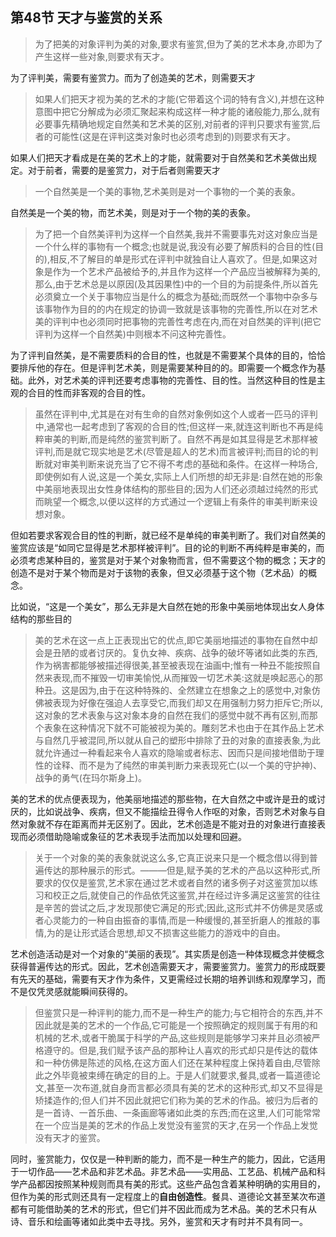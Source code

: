 <h2><b>第48节 天才与鉴赏的关系</b></h2><blockquote>为了把美的对象评判为美的对象,要求有鉴赏,但为了美的艺术本身,亦即为了产生这样一些对象,则要求有天才。</blockquote><p>为了评判美，需要有鉴赏力。而为了创造美的艺术，则需要天才</p><blockquote>如果人们把天才视为美的艺术的才能(它带着这个词的特有含义),并想在这种意图中把它分解成为必须汇聚起来构成这样一种才能的诸般能力,那么,就有必要事先精确地规定自然美和艺术美的区别,对前者的评判只要求有鉴赏,后者的可能性(这是在评判这类对象时也必须考虑到的)则要求有天才。</blockquote><p>如果人们把天才看成是在美的艺术上的才能，就需要对于自然美和艺术美做出规定。对于前者，需要的是鉴赏力，对于后者则需要天才</p><blockquote>一个自然美是一个美的事物,艺术美则是对一个事物的一个美的表象。</blockquote><p>自然美是一个美的物，而艺术美，则是对于一个物的美的表象。</p><blockquote>为了把一个自然美评判为这样一个自然美,我并不需要事先对这对象应当是一个什么样的事物有一个概念;也就是说,我没有必要了解质料的合目的性(目的),相反,不了解目的单是形式在评判中就独自让人喜欢了。但是,如果这对象是作为一个艺术产品被给予的,并且作为这样一个产品应当被解释为美的,那么,由于艺术总是以原因(及其因果性)中的一个目的为前提条件,所以首先必须奠立一个关于事物应当是什么的概念为基础;而既然一个事物中杂多与该事物作为目的的内在规定的协调一致就是该事物的完善性,所以在对艺术美的评判中也必须同时把事物的完善性考虑在内,而在对自然美的评判(把它评判为这样一个自然美)中则根本不问这种完善性。</blockquote><p>为了评判自然美，是不需要质料的合目的性，也就是不需要某个具体的目的，恰恰要排斥他的存在。但是评判艺术美，则是需要某种目的的。即需要一个概念作为基础。此外，对艺术美的评判还要考虑事物的完善性、目的性。当然这种目的性是主观的合目的性而非客观的合目的性。</p><blockquote>虽然在评判中,尤其是在对有生命的自然对象例如这个人或者一匹马的评判中,通常也一起考虑到了客观的合目的性;但这样一来,就连这判断也不再是纯粹审美的判断,而是纯然的鉴赏判断了。自然不再是如其显得是艺术那样被评判,而是就它现实地是艺术(尽管是超人的艺术)而言被评判;而目的论的判断就对审美判断来说充当了它不得不考虑的基础和条件。在这样一种场合,即使例如有人说,这是一个美女,实际上人们所想的却无非是:自然在她的形象中美丽地表现出女性身体结构的那些目的;因为人们还必须越过纯然的形式而眺望一个概念,以便以这样的方式通过一个逻辑上有条件的审美判断来设想对象。</blockquote><p>但如若要求客观合目的性的判断，就已经不是单纯的审美判断了。我们对自然美的鉴赏应该是“如同它显得是艺术那样被评判”。目的论的判断不再纯粹是审美的，而必须考虑某种目的，鉴赏是对于某个对象物而言，但不需要这个物的概念；天才的创造不是对于某个物而是对于该物的表象，但又必须基于这个物（艺术品）的概念。</p><p>比如说，“这是一个美女”，那么无非是大自然在她的形象中美丽地体现出女人身体结构的那些目的</p><blockquote>美的艺术在这一点上正表现出它的优点,即它美丽地描述的事物在自然中却会是丑陋的或者讨厌的。复仇女神、疾病、战争的破坏等诸如此类的东西,作为祸害都能够被描述得很美,甚至被表现在油画中;惟有一种丑不能按照自然来表现,而不摧毁一切审美愉悦,从而摧毁一切艺术美:这就是唤起恶心的那种丑。这是因为,由于在这种特殊的、全然建立在想象之上的感觉中,对象仿佛被表现为好像在强迫人去享受它,而我们却又在用强制力努力拒斥它;所以,这对象的艺术表象与这对象本身的自然在我们的感觉中就不再有区别,而那个表象在这种情况下就不可能被视为美的。雕刻艺术也由于在其作品上艺术与自然几乎被混同,所以就从自己的塑形中排除了丑的对象的直接表象,为此就允许通过一种看起来令人喜欢的隐喻或者标志、因而只是间接地借助于理性的诠释、而不是为了纯然的审美判断力来表现死亡(以一个美的守护神)、战争的勇气(在玛尔斯身上)。</blockquote><p>美的艺术的优点便表现为，他美丽地描述的那些物，在大自然之中或许是丑的或讨厌的，比如说战争、疾病，但又不能描绘丑得令人作呕的对象，否则艺术对象与自然对象就不存在距离而并无区别了。因此，艺术创造是不能对丑的对象进行直接表现而必须借助隐喻或象征的艺术表现手法而加以处理和回避。</p><blockquote>关于一个对象的美的表象就说这么多,它真正说来只是一个概念借以得到普遍传达的那种展示的形式。———但是,赋予美的艺术的产品以这种形式,所要求的仅仅是鉴赏,艺术家在通过艺术或者自然的诸多例子对这鉴赏加以练习和校正之后,就使自己的作品依凭这鉴赏,并在经过许多满足这鉴赏的往往是辛苦的尝试之后,才发现那使它满足的形式;因此,这形式并不仿佛是灵感或者心灵能力的一种自由振奋的事情,而是一种缓慢的,甚至折磨人的推敲的事情,为的是让形式适合思想,却又不损害这些能力的游戏中的自由。</blockquote><p>艺术创造活动是对一个对象的“美丽的表现”。其实质是创造一种体现概念并使概念获得普遍传达的形式。因此，艺术创造需要天才，需要鉴赏力。鉴赏力的形成既要有先天的基础，需要有天才作为条件，又更需经过长期的培养训练和观摩学习，而不是仅凭灵感就能瞬间获得的。</p><blockquote>但鉴赏只是一种评判的能力,而不是一种生产的能力;与它相符合的东西,并不因此就是美的艺术的一个作品,它可能是一个按照确定的规则属于有用的和机械的艺术,或者干脆属于科学的产品,这些规则是能够学习来并且必须被严格遵守的。但是,我们赋予该产品的那种让人喜欢的形式却只是传达的载体和一种仿佛是陈述的风格,在这方面人们还在某种程度上保持着自由,尽管除此之外毕竟被束缚在确定的目的上。于是人们就要求,餐具,或者一篇道德论文,甚至一次布道,就自身而言都必须具有美的艺术的这种形式,却又不显得是矫揉造作的;但人们并不因此就把它们称为美的艺术的作品。被归为后者的是一首诗、一首乐曲、一条画廊等诸如此类的东西;而在这里,人们可能常常在一个应当是美的艺术的作品上发觉没有鉴赏的天才,在另一个作品上发觉没有天才的鉴赏。</blockquote><p>同时，鉴赏能力，仅仅是一种判断的能力，而不是一种生产的能力，因此，它适用于一切作品——艺术品和非艺术品。非艺术品——实用品、工艺品、机械产品和科学产品都因按照某种规则而具有美的形式。这些产品包含着某种明确的实用目的，但作为美的形式则还具有一定程度上的<b>自由创造性</b>。餐具、道德论文甚至某次布道都有可能借助美的艺术的形式，但它们并不因此而成为艺术品。美的艺术只有从诗、音乐和绘画等诸如此类中去寻找。另外，鉴赏和天才有时并不具有同一。</p><p></p>